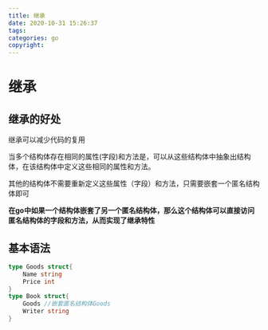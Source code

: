 ```yaml
---
title: 继承
date: 2020-10-31 15:26:37
tags:
categories: go
copyright:
---
```


# 继承

## 继承的好处

继承可以减少代码的复用

当多个结构体存在相同的属性(字段)和方法是，可以从这些结构体中抽象出结构体，在该结构体中定义这些相同的属性和方法。

其他的结构体不需要重新定义这些属性（字段）和方法，只需要嵌套一个匿名结构体即可

**在go中如果一个结构体嵌套了另一个匿名结构体，那么这个结构体可以直接访问匿名结构体的字段和方法，从而实现了继承特性** 

## 基本语法

```go
type Goods struct{
    Name string
    Price int
}
type Book struct{
    Goods //嵌套匿名结构体Goods
    Writer string
}
```



 

